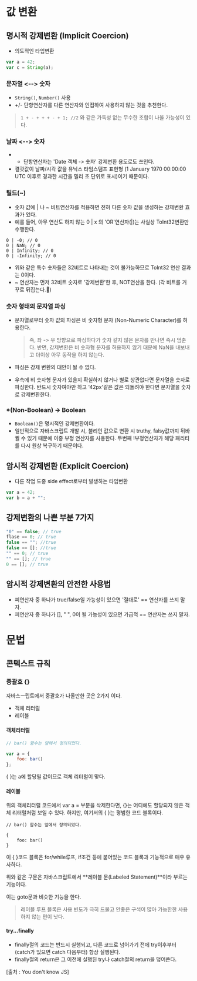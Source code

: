 # 값 변환

## 명시적 강제변환 (Implicit Coercion)
- 의도적인 타입변환

```js
var a = 42;
var c = String(a);
```

### 문자열 <--> 숫자
- `String()`, `Number()` 사용
- +/- 단항연산자를 다른 연산자와 인접하여 사용하지 않는 것을 추천한다.

> `1 + - + + + - + 1; //2` 와 같은 가독성 없는 무수한 조합이 나올 가능성이 있다.

### 날짜 <--> 숫자
- + 단항연산자는 'Date 객체 -> 숫자' 강제변환 용도로도 쓰인다.
- 결괏값이 날짜/시각 값을 유닉스 타임스탬프 표현형 (1 January 1970 00:00:00 UTC 이후로 경과한 시간을 밀리 초 단위로 표시)이기 때문이다.

### 틸드(~)
- 숫자 값에 | 나 ~ 비트연산자를 적용하면 전혀 다른 숫자 값을 생성하는 강제변환 효과가 있다.
- 예를 들어, 아무 연산도 하지 않는 0 | x 의 'OR'연산자(|)는 사실상 ToInt32변환만 수행한다.

```
0 | -0; // 0
0 | NaN; // 0
0 | Infinity; // 0
0 | -Infinity; // 0
```

- 위와 같은 특수 숫자들은 32비트로 나타내는 것이 불가능하므로 ToInt32 연산 결과는 0이다.
- ~ 연산자는 먼저 32비트 숫자로 '강제변환'한 후, NOT연산을 한다. (각 비트를 거꾸로 뒤집는다.)

### 숫자 형태의 문자열 파싱
- 문자열로부터 숫자 값의 파싱은 비 숫자형 문자 (Non-Numeric Character)를 허용한다.

	> 즉, 좌 -> 우 방향으로 파싱하다가 숫자 같지 않은 문자를 만나면 즉시 멈춘다. 반면, 강제변환은 비 숫자형 문자를 허용하지 않기 대문에 NaN을 내보내고 더이상 아무 동작을 하지 않는다.

- 파싱은 강제 변환의 대안이 될 수 없다.
- 우측에 비 숫자형 문자가 있을지 확실하지 않거나 별로 상관없다면 문자열을 숫자로 파싱한다. 반드시 숫자여야만 하고 '42px'같은 값은 되돌려야 한다면 문자열을 숫자로 강제변환한다.	
### *(Non-Boolean) -> Boolean
- `Boolean()`은 명시적인 강제변환이다. 
- 일반적으로 자바스크립트 개발 시, 불리언 값으로 변환 시 truthy, falsy값까지 뒤바뀔 수 있기 때문에 이중 부정 연산자를 사용한다. 두번째 !부정연산자가 해당 패리티를 다시 원상 복구하기 때문이다.

## 암시적 강제변환 (Explicit Coercion)
- 다른 작업 도중 side effect로부터 발생하는 타입변환

```js
var a = 42;
var b = a + "";
```

## 강제변환의 나쁜 부분 7가지

```js
"0" == false; // true 
flase == 0; // true
false == ""; //true
false == []; //true
"" == 0; // true
"" == []; // true
0 == []; // true
```

## 암시적 강제변환의 안전한 사용법
- 피연산자 중 하나가 true/false일 가능성이 있으면 '절대로' == 연산자를 쓰지 말자.
- 피연산자 중 하나가 [], " ", 0이 될 가능성이 있으면 가급적 == 연산자는 쓰지 말자.

# 문법
## 콘텍스트 규칙
### 중괄호 {}
자바스ㅡ립트에서 중괄호가 나올만한 곳은 2가지 이다.
- 객체 리터럴
- 레이블

#### 객체리터럴
```js
// bar() 함수는 앞에서 정의되었다.

var a = {
	foo: bar()
};	
```

{ }는 a에 할당될 값이므로 객체 리터럴이 맞다.

#### 레이블
위의 객체리터럴 코드에서 var a = 부분을 삭제한다면, {}는 어디에도 할당되지 않은 객체 리터럴처럼 보일 수 있다.
하지만, 여기서의 { }는 평범한 코드 블록이다. 

```
// bar() 함수는 앞에서 정의되었다.

{
	foo: bar()
}	
```

이 { }코드 블록은 for/while루프, if조건 등에 붙어있는 코드 블록과 기능적으로 매우 유사하다.

위와 같은 구문은 자바스크립트에서 **레이블 문(Labeled Statement)**이라 부르는 기능이다.

이는 goto문과 비슷한 기능을 한다.

> 레이블 루프 블록은 사용 빈도가 극히 드물고 안좋은 구석이 많아 가능한한 사용하지 않는 편이 낫다.


#### try...finally
- finally절의 코드는 반드시 실행되고, 다른 코드로 넘어가기 전에 try이후부터 (catch가 있으면 catch 다음부터) 항상 실행된다.
- finally절의 return은 그 이전에 실행된 try나 catch절의 return을 덮어쓴다. 

[출처 : You don't know JS]
